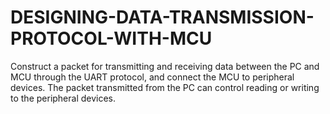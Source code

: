 # DESIGNING-DATA-TRANSMISSION-PROTOCOL-WITH-MCU
 Construct a packet for transmitting and receiving data between the PC and MCU through the UART protocol, and connect the MCU to peripheral devices. The packet transmitted from the PC can control reading or writing to the peripheral devices.
